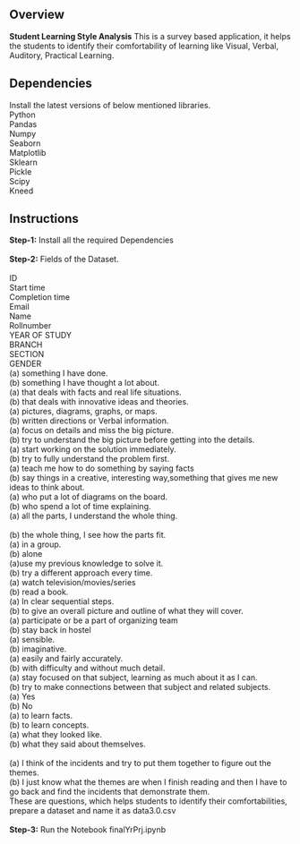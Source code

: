 ## Overview
**Student Learning Style Analysis**
  This is a survey based application, it helps the students to identify their comfortability of learning like Visual, Verbal, Auditory, Practical Learning.


## Dependencies
  Install the latest versions of below mentioned libraries.<br/>
    Python <br/>
    Pandas <br/>
    Numpy <br/>
    Seaborn <br/>
    Matplotlib <br/>
    Sklearn <br/>
    Pickle <br/>
    Scipy <br/>
    Kneed <br/>

## Instructions
  **Step-1:** Install all the required Dependencies <br/>  <br/>
  **Step-2:** Fields of the Dataset. <br/> <br/>
          ID <br/>
          Start time <br/>
          Completion time <br/>
          Email <br/>
          Name <br/>
          Rollnumber <br/>
          YEAR OF STUDY <br/>
          BRANCH <br/>
          SECTION <br/>
          GENDER <br/>
          (a) something I have done. <br/>
          (b) something I have thought a lot about. <br/>
          (a) that deals with facts and real life situations. <br/>
          (b) that deals with innovative ideas and theories. <br/>
          (a) pictures, diagrams, graphs, or maps. <br/>
          (b) written directions or Verbal information. <br/>
          (a) focus on details and miss the big picture. <br/>
          (b) try to understand the big picture before getting into the details. <br/>
          (a) start working on the solution immediately. <br/>
          (b) try to fully understand the problem first. <br/>
          (a) teach me how to do something by saying facts <br/>
          (b) say things in a creative, interesting way,something that gives me new ideas to think about. <br/>
          (a) who put a lot of diagrams on the board.	 <br/>
          (b) who spend a lot of time explaining.	 <br/>
          (a) all the parts, I understand the whole thing. <br/>	 
          (b) the whole thing, I see how the parts fit. 	 <br/>
          (a) in a group.	 <br/>
          (b) alone	 <br/>
          (a)use my previous knowledge to solve it.	 <br/>
          (b) try a different approach every time.	 <br/>
          (a) watch television/movies/series	 <br/>
          (b) read a book.	 <br/>
          (a) In clear sequential steps.	 <br/>
          (b) to give an overall picture and outline of what they will cover.	 <br/>
          (a) participate or be a part of organizing team	 <br/>
          (b) stay back in hostel	 <br/>
          (a) sensible.	 <br/>
          (b) imaginative.	 <br/>
          (a) easily and fairly accurately.	 <br/>
          (b) with difficulty and without much detail.	 <br/>
          (a) stay focused on that subject, learning as much about it as I can. 	 <br/>
          (b) try to make connections between that subject and related subjects.	 <br/>
          (a) Yes	 <br/>
          (b) No	 <br/>
          (a) to learn facts.	 <br/> 
          (b) to learn concepts.	 <br/>
          (a) what they looked like.	 <br/>
          (b) what they said about themselves. <br/>	
          (a) I think of the incidents and try to put them together to figure out the themes.	 <br/>
          (b) I just know what the themes are when I finish reading and then I have to go back and find the incidents that demonstrate them. <br/>
          These are questions, which helps students to identify their comfortabilities, prepare a dataset and name it as data3.0.csv <br/> <br/>
    **Step-3:** Run the Notebook finalYrPrj.ipynb <br/>


